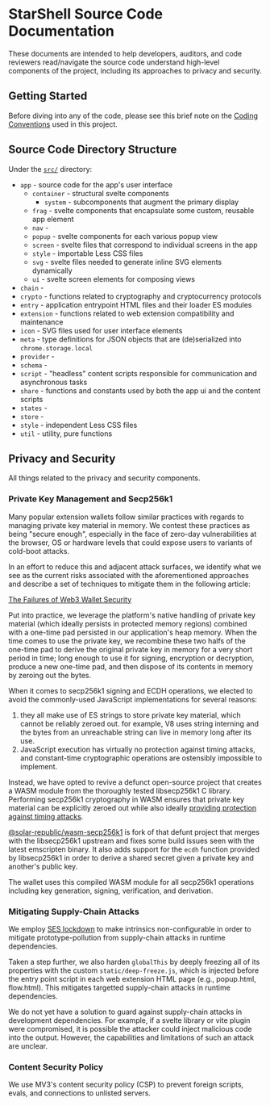 # StarShell Source Code Documentation

These documents are intended to help developers, auditors, and code reviewers read/navigate the source code understand high-level components of the project, including its approaches to privacy and security.


## Getting Started

Before diving into any of the code, please see this brief note on the [Coding Conventions](variable-prefix-semantics.md) used in this project.


## Source Code Directory Structure

Under the [`src/`](/src) directory:

 - `app` - source code for the app's user interface
   - `container` - structural svelte components
     - `system` - subcomponents that augment the primary display
   - `frag` - svelte components that encapsulate some custom, reusable app element
   - `nav` - 
   - `popup` - svelte components for each various popup view
   - `screen` - svelte files that correspond to individual screens in the app
   - `style` - importable Less CSS files
   - `svg` - svelte files needed to generate inline SVG elements dynamically
   - `ui` - svelte screen elements for composing views
 - `chain` - 
 - `crypto` - functions related to cryptography and cryptocurrency protocols
 - `entry` - application entrypoint HTML files and their loader ES modules
 - `extension` - functions related to web extension compatibility and maintenance 
 - `icon` - SVG files used for user interface elements
 - `meta` - type definitions for JSON objects that are (de)serialized into `chrome.storage.local`
 - `provider` - 
 - `schema` - 
 - `script` - "headless" content scripts responsible for communication and asynchronous tasks
 - `share` - functions and constants used by both the app ui and the content scripts
 - `states` - 
 - `store` - 
 - `style` - independent Less CSS files
 - `util` - utility, pure functions


## Privacy and Security

All things related to the privacy and security components.

<!-- 
### Provider API

When a web dApp wants to read/write data to/from the blockchain through a wallet extension, the user is exposing themselves to a non-trivial amount of privacy and security risks.

StarShell does not follow the de facto interaction paradigm that happens between web dApps and wallet extensions. Instead, we've engineered a process that establishes a connection with the web dApp, allowing it to request permissions and allowing the wallet to hide or obscure information from the dApp itself.

These concepts are summarized in the following article:

[Web3 Wallets Have Serious Privacy and Security Flaws](https://medium.com/@starshellwallet/web3-wallets-have-serious-privacy-and-security-flaws-5023f8f872b1)

Put into practice, our holistic approach to protecting user privacy and mitigating against malicious co-installed extensions is represented in the following diagram:

![StarShell Provider API](provider-api.png "Provider API")

The following sections break down this process.

#### Terms:
 - _App_ - the web application, distributed by some web page, that intends to connect with the user's wallet.
 - _Spotter_ - a content script executed by StarShell in the isolated world of every web page, run at `document_start`, that only listens for messages on the top-level frame `window`, filtering them and deciding which to forward onto the extension's _Service_.
 - _Service_ - StarShell's service worker (or background page in Manifest V2 deployments).
 - _Host_ - a content script executed by StarShell in the isolated world of approved web pages, injected upon advertisement, responsible for handling messages from _App_ once a connection has been established.
 - _Relay_ - an injected script executed by StarShell run in a vanilla frame within the main world of an approved web page.
- _Ratifier_ - an injected script that ratifies the authenticity of the `window.starshell` object, in order to prevent a hypothetical scenario in which a malicious co-installed extension attempts to hijack or interfere with the StarShell API between the web page and the web extension.

#### Process Flow

1. The _App_ requests an advertisement by posting a specific message to its own top-level frame `window`.

2. The _Spotter_ observes the advertisement request, verifies the message's origin and shape, and ultimately forwards the request to the _Service_.

3. The _Service_ checks that the wallet is unlocked, checks the page's origin against an internal policy set (which includes a global blacklist from 'headquarters' as well as any user-defined rules), checks the 'app permissions' associated with the page origin (prompting the user if the app has not been approved), and finally conducts the advertisement phase by injecting and executing the _Ratifier_ directly into _App_'s main world.

4. The _Service_ also then immediately loads and executes the _Host_ content script in page's isolated world.

5. The _Host_ creates a special DOM tree and appends it into the `<head>` element of _App_ in order to avoid affecting any layout-specific properties related to _App_'s `<body>`.

6. The special DOM tree contains a closed shadow DOM element which renders an untouchable `<iframe>` into the page. This `<iframe>` creates a vanilla `window` object complete with true natives and built-ins, preventing _App_ from overriding, mutating, or otherwise modifying any identifiers, functions, etc. This vanilla window object provides StarShell the guarantee that any scripts it executes within this frame cannot be hijacked or abused by _App_ or any other web extensions installed in the user's browser (even those that have registered to execute in `all_frames`).

7. The _Relay_ now has one-way access to _App_'s top-level frame `window` via `window.parent`. _Relay_ establishes a message channel with _Host_ to conduct the ratification phase.

8. The sequence of steps at this point is too complicated to accurately represent in the diagram, so pleae refer to the source code to get a better understanding of what actually happens around this time.

9. The _Relay_ uses its access to _App_'s top-level frame `window` to define the global object `window.starshell`.

10. The _Ratifier_ verifies the authenticity of the `window.starshell` global.

11. `window.starshell` receives a brand-new `MessageChannel` unique to each connection (i.e., per individual request made by _App_), that is able to post and receive messages directly with an instantiated handler residing in _Host_. 

12. The _Host_ notifies _Service_ that a new connection has been established with _App_.

13. _App_ is now able to communicate with the StarShell web extension via `window.starshell`. -->


### Private Key Management and Secp256k1

Many popular extension wallets follow similar practices with regards to managing private key material in memory. We contest these practices as being "secure enough", especially in the face of zero-day vulnerabilities at the browser, OS or hardware levels that could expose users to variants of cold-boot attacks.

In an effort to reduce this and adjacent attack surfaces, we identify what we see as the current risks associated with the aforementioned approaches and describe a set of techniques to mitigate them in the following article:

[The Failures of Web3 Wallet Security](https://medium.com/@starshellwallet/the-failures-of-web3-wallet-security-90311631e08c)

Put into practice, we leverage the platform's native handling of private key material (which ideally persists in protected memory regions) combined with a one-time pad persisted in our application's heap memory. When the time comes to use the private key, we recombine these two halfs of the one-time pad to derive the original private key in memory for a very short period in time; long enough to use it for signing, encryption or decryption, produce a new one-time pad, and then dispose of its contents in memory by zeroing out the bytes.

When it comes to secp256k1 signing and ECDH operations, we elected to avoid the commonly-used JavaScript implementations for several reasons:
 1. they all make use of ES strings to store private key material, which cannot be reliably zeroed out. for example, V8 uses string interning and the bytes from an unreachable string can live in memory long after its use.
 2. JavaScript execution has virtually no protection against timing attacks, and constant-time cryptographic operations are ostensibly impossible to implement.

Instead, we have opted to revive a defunct open-source project that creates a WASM module from the thoroughly tested libsecp256k1 C library. Performing secp256k1 cryptography in WASM ensures that private key material can be explicitly zeroed out while also ideally [providing protection against timing attacks](https://github.com/bitcoin-core/secp256k1#implementation-details).

[@solar-republic/wasm-secp256k1](https://github.com/SolarRepublic/wasm-secp256k1) is fork of that defunt project that merges with the libsecp256k1 upstream and fixes some build issues seen with the latest emscripten binary. It also adds support for the `ecdh` function provided by libsecp256k1 in order to derive a shared secret given a private key and another's public key.

The wallet uses this compiled WASM module for all secp256k1 operations including key generation, signing, verification, and derivation.


### Mitigating Supply-Chain Attacks

We employ [SES lockdown](https://github.com/endojs/endo/tree/master/packages/ses) to make intrinsics non-configurable in order to mitigate prototype-pollution from supply-chain attacks in runtime dependencies.

Taken a step further, we also harden `globalThis` by deeply freezing all of its properties with the custom `static/deep-freeze.js`, which is injected before the entry point script in each web extension HTML page (e.g., popup.html, flow.html). This mitigates targetted supply-chain attacks in runtime dependencies.

We do not yet have a solution to guard against supply-chain attacks in development dependencies. For example, if a svelte library or vite plugin were compromised, it is possible the attacker could inject malicious code into the output. However, the capabilities and limitations of such an attack are unclear.


### Content Security Policy

We use MV3's content security policy (CSP) to prevent foreign scripts, evals, and connections to unlisted servers.


